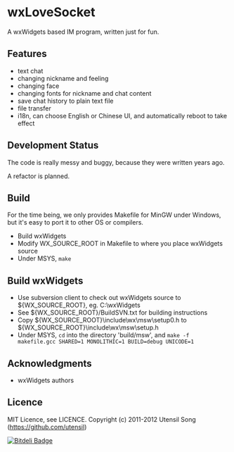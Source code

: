 wxLoveSocket
================

A wxWidgets based IM program, written just for fun.

Features
--------------

* text chat
* changing nickname and feeling
* changing face
* changing fonts for nickname and chat content
* save chat history to plain text file
* file transfer
* i18n, can choose English or Chinese UI, and automatically reboot to take effect

Development Status
--------------------

The code is really messy and buggy, because they were written years ago.

A refactor is planned.

Build
-----------------

For the time being, we only provides Makefile for MinGW under Windows, but it's easy to port it to other OS or compilers.

* Build wxWidgets
* Modify WX_SOURCE_ROOT in Makefile to where you place wxWidgets source
* Under MSYS, `make`

Build wxWidgets
-----------------

* Use subversion client to check out wxWidgets source to ${WX_SOURCE_ROOT}, eg. C:\wxWidgets
* See ${WX_SOURCE_ROOT}/BuildSVN.txt for building instructions
* Copy ${WX_SOURCE_ROOT}\include\wx\msw\setup0.h to ${WX_SOURCE_ROOT}\include\wx\msw\setup.h
* Under MSYS, `cd` into  the directory 'build/msw', and `make -f makefile.gcc SHARED=1 MONOLITHIC=1 BUILD=debug UNICODE=1`

Acknowledgments
-----------------

* wxWidgets authors

Licence
-----------------

MIT Licence, see LICENCE.
Copyright (c) 2011-2012 Utensil Song (https://github.com/utensil)

[![Bitdeli Badge](https://d2weczhvl823v0.cloudfront.net/utensil/wxlovesocket/trend.png)](https://bitdeli.com/free "Bitdeli Badge")

